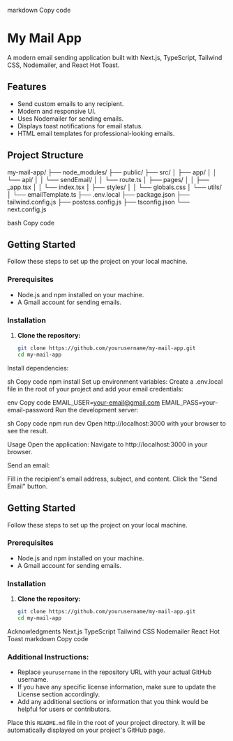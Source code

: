 markdown
Copy code
# My Mail App

A modern email sending application built with Next.js, TypeScript, Tailwind CSS, Nodemailer, and React Hot Toast.

## Features

- Send custom emails to any recipient.
- Modern and responsive UI.
- Uses Nodemailer for sending emails.
- Displays toast notifications for email status.
- HTML email templates for professional-looking emails.

## Project Structure

my-mail-app/
├── node_modules/
├── public/
├── src/
│ ├── app/
│ │ └── api/
│ │ └── sendEmail/
│ │ └── route.ts
│ ├── pages/
│ │ ├── _app.tsx
│ │ └── index.tsx
│ ├── styles/
│ │ └── globals.css
│ └── utils/
│ └── emailTemplate.ts
├── .env.local
├── package.json
├── tailwind.config.js
├── postcss.config.js
├── tsconfig.json
└── next.config.js

bash
Copy code

## Getting Started

Follow these steps to set up the project on your local machine.

### Prerequisites

- Node.js and npm installed on your machine.
- A Gmail account for sending emails.

### Installation

1. **Clone the repository:**
   ```sh
   git clone https://github.com/yourusername/my-mail-app.git
   cd my-mail-app
Install dependencies:

sh
Copy code
npm install
Set up environment variables:
Create a .env.local file in the root of your project and add your email credentials:

env
Copy code
EMAIL_USER=your-email@gmail.com
EMAIL_PASS=your-email-password
Run the development server:

sh
Copy code
npm run dev
Open http://localhost:3000 with your browser to see the result.

Usage
Open the application:
Navigate to http://localhost:3000 in your browser.

Send an email:

Fill in the recipient's email address, subject, and content.
Click the "Send Email" button.


## Getting Started

Follow these steps to set up the project on your local machine.

### Prerequisites

- Node.js and npm installed on your machine.
- A Gmail account for sending emails.

### Installation

1. **Clone the repository:**
   ```sh
   git clone https://github.com/yourusername/my-mail-app.git
   cd my-mail-app

Acknowledgments
Next.js
TypeScript
Tailwind CSS
Nodemailer
React Hot Toast
markdown
Copy code

### Additional Instructions:

- Replace `yourusername` in the repository URL with your actual GitHub username.
- If you have any specific license information, make sure to update the License section accordingly.
- Add any additional sections or information that you think would be helpful for users or contributors.

Place this `README.md` file in the root of your project directory. It will be automatically displayed on your project's GitHub page.





